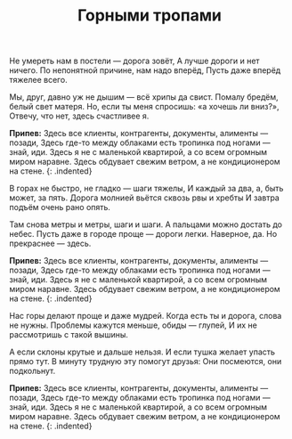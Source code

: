 ﻿---
layout: lyrics
title: Горными тропами
---

Не<span class="Am"></span> умереть нам в по<span class="Am9"></span>стели — до<span class="Am"></span>рога зовё<span class="Am9"></span>т,
А лу<span class="Dm"></span>чше дороги и<span class="Dm7"></span> не<span class="Dm"></span>т ничего<span class="Dm7"></span>.
По не<span class="G"></span>понятной при<span class="G7"></span>чине, на<span class="G"></span>м надо вперё<span class="G7"></span>д,
Пу<span class="C"></span>сть да<span class="Cmaj7"></span>же вперёд тяже<span class="C"></span>лее все<span class="Cmaj7"></span>го.

Мы<span class="Am"></span>, друг, давно уж не ды<span class="Am9"></span>шим — всё хри<span class="Am"></span>пы да сви<span class="Am9"></span>ст.
Помалу<span class="Dm"></span> бредё<span class="Dm7"></span>м, белы<span class="Dm"></span>й свет матеря<span class="Dm7"></span>.
Но, если<span class="G"></span> ты меня спро<span class="G7"></span>сишь: «а хо<span class="G"></span>чешь ли вни<span class="G7"></span>з?»,
О<span class="C"></span>твечу, что не<span class="Cmaj7"></span>т, зде<span class="C"></span>сь счастливее я<span class="Cmaj7"></span>.

**Припев:**
З<span class="Dm"></span>десь все клиенты, контрагенты, документы, алименты — поза<span class="G"></span>ди,
З<span class="C"></span>десь где-то между облаками есть тро<span class="Em"></span>пинка под ногами — знай, и<span class="Am"></span>ди.
З<span class="Dm"></span>десь я не с маленькой квартирой, а со всем огромным миром нара<span class="F"></span>вне.
З<span class="Bm7"></span>десь обдувает свежим ветром, а не кондиционером на сте<span class="E"></span>не.
{: .indented}
 
В горах не быстро, не гладко — шаги тяжелы,
И каждый за два, а, быть может, за пять.
Дорога молнией вьётся сквозь рвы и хребты
И завтра подъём очень рано опять.

Там снова метры и метры, шаги и шаги.
А пальцами можно достать до небес.
Пусть даже в городе проще — дороги легки.
Наверное, да. Но прекраснее — здесь.

**Припев:**
Здесь все клиенты, контрагенты, документы, алименты — позади,
Здесь где-то между облаками есть тропинка под ногами — знай, иди.
Здесь я не с маленькой квартирой, а со всем огромным миром наравне.
Здесь обдувает свежим ветром, а не кондиционером на стене.
{: .indented}

Нас горы делают проще и даже мудрей.
Когда есть ты и дорога, слова не нужны.
Проблемы кажутся меньше, обиды — глупей,
И их не рассмотришь с такой вышины.

А если склоны крутые и дальше нельзя.
И если тушка желает упасть прямо тут.
В минуту трудную эту помогут друзья:
Они посмеются, они подкольнут.

**Припев:**
Здесь все клиенты, контрагенты, документы, алименты — позади,
Здесь где-то между облаками есть тропинка под ногами — знай, иди.
Здесь я не с маленькой квартирой, а со всем огромным миром наравне.
Здесь обдувает свежим ветром, а не кондиционером на стене.
{: .indented}
